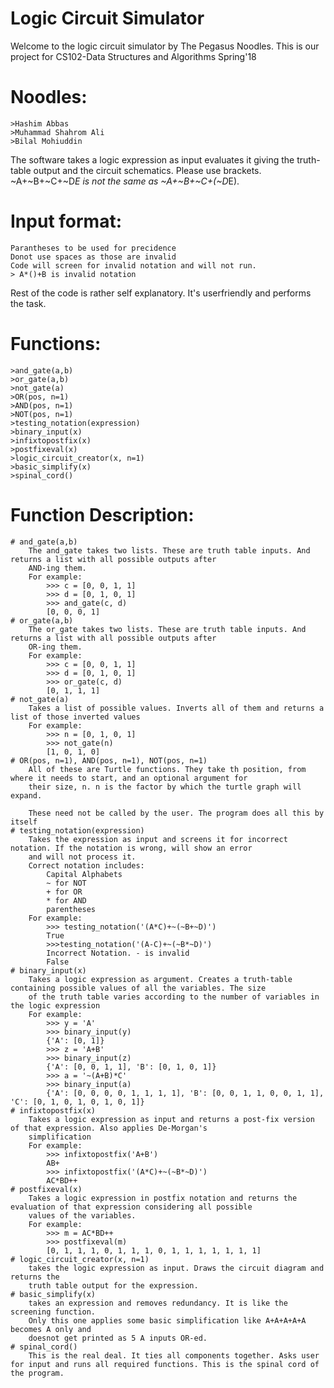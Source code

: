 # Logic Circuit Simulator


Welcome to the logic circuit simulator by The Pegasus Noodles.
This is our project for CS102-Data Structures and Algorithms Spring'18

# Noodles:
    >Hashim Abbas
    >Muhammad Shahrom Ali
    >Bilal Mohiuddin

The software takes a logic expression as input evaluates it giving the truth-table output and the
circuit schematics. Please use brackets. ~A+~B+~C+~D*E is not the same as ~A+~B+~C+(~D*E). 

# Input format: 
    Parantheses to be used for precidence
    Donot use spaces as those are invalid 
    Code will screen for invalid notation and will not run. 
    > A*()+B is invalid notation 

Rest of the code is rather self explanatory. It's userfriendly and performs the task.


# Functions:
    >and_gate(a,b)
    >or_gate(a,b)
    >not_gate(a)
    >OR(pos, n=1)
    >AND(pos, n=1)
    >NOT(pos, n=1)
    >testing_notation(expression)
    >binary_input(x)
    >infixtopostfix(x)
    >postfixeval(x)
    >logic_circuit_creator(x, n=1)
    >basic_simplify(x)
    >spinal_cord()

# Function Description:
    # and_gate(a,b)
        The and_gate takes two lists. These are truth table inputs. And returns a list with all possible outputs after
        AND-ing them.
        For example:
            >>> c = [0, 0, 1, 1]
            >>> d = [0, 1, 0, 1]
            >>> and_gate(c, d)
            [0, 0, 0, 1]
    # or_gate(a,b)
        The or_gate takes two lists. These are truth table inputs. And returns a list with all possible outputs after
        OR-ing them.
        For example:
            >>> c = [0, 0, 1, 1]
            >>> d = [0, 1, 0, 1]
            >>> or_gate(c, d)
            [0, 1, 1, 1]
    # not_gate(a)
        Takes a list of possible values. Inverts all of them and returns a list of those inverted values
        For example:
            >>> n = [0, 1, 0, 1]
            >>> not_gate(n)
            [1, 0, 1, 0]
    # OR(pos, n=1), AND(pos, n=1), NOT(pos, n=1)
        All of these are Turtle functions. They take th position, from where it needs to start, and an optional argument for
        their size, n. n is the factor by which the turtle graph will expand.

        These need not be called by the user. The program does all this by itself
    # testing_notation(expression)
        Takes the expression as input and screens it for incorrect notation. If the notation is wrong, will show an error
        and will not process it.
        Correct notation includes:
            Capital Alphabets
            ~ for NOT
            + for OR
            * for AND
            parentheses
        For example:
            >>> testing_notation('(A*C)+~(~B+~D)')
            True
            >>>testing_notation('(A-C)+~(~B*~D)')
            Incorrect Notation. - is invalid
            False
    # binary_input(x)
        Takes a logic expression as argument. Creates a truth-table containing possible values of all the variables. The size
        of the truth table varies according to the number of variables in the logic expression
        For example:
            >>> y = 'A'
            >>> binary_input(y)
            {'A': [0, 1]}
            >>> z = 'A+B'
            >>> binary_input(z)
            {'A': [0, 0, 1, 1], 'B': [0, 1, 0, 1]}
            >>> a = '~(A+B)*C'
            >>> binary_input(a)
            {'A': [0, 0, 0, 0, 1, 1, 1, 1], 'B': [0, 0, 1, 1, 0, 0, 1, 1], 'C': [0, 1, 0, 1, 0, 1, 0, 1]}
    # infixtopostfix(x)
        Takes a logic expression as input and returns a post-fix version of that expression. Also applies De-Morgan's
        simplification
        For example:
            >>> infixtopostfix('A+B')
            AB+
            >>> infixtopostfix('(A*C)+~(~B*~D)')
            AC*BD++
    # postfixeval(x)
        Takes a logic expression in postfix notation and returns the evaluation of that expression considering all possible
        values of the variables.
        For example:
            >>> m = AC*BD++
            >>> postfixeval(m)
            [0, 1, 1, 1, 0, 1, 1, 1, 0, 1, 1, 1, 1, 1, 1, 1]
    # logic_circuit_creator(x, n=1)
        takes the logic expression as input. Draws the circuit diagram and returns the 
        truth table output for the expression.
    # basic_simplify(x)
        takes an expression and removes redundancy. It is like the screening function. 
        Only this one applies some basic simplification like A+A+A+A+A becomes A only and 
        doesnot get printed as 5 A inputs OR-ed. 
    # spinal_cord()
        This is the real deal. It ties all components together. Asks user for input and runs all required functions. This is the spinal cord of the program.
